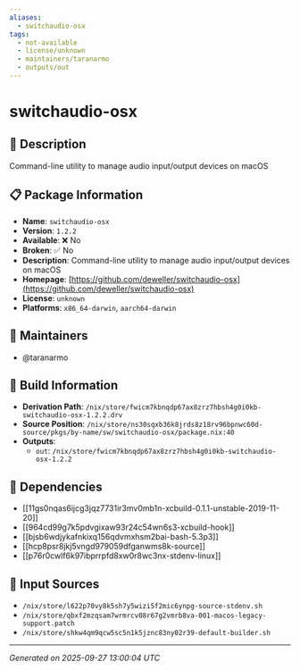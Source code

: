 ```yaml
---
aliases:
  - switchaudio-osx
tags:
  - not-available
  - license/unknown
  - maintainers/taranarmo
  - outputs/out
---
```


# switchaudio-osx

## 📝 Description

Command-line utility to manage audio input/output devices on macOS

## 📋 Package Information

- **Name**: `switchaudio-osx`
- **Version**: `1.2.2`
- **Available**: ❌ No
- **Broken**: ✅ No
- **Description**: Command-line utility to manage audio input/output devices on macOS
- **Homepage**: [https://github.com/deweller/switchaudio-osx](https://github.com/deweller/switchaudio-osx)
- **License**: `unknown`
- **Platforms**: `x86_64-darwin`, `aarch64-darwin`
## 👥 Maintainers

- @taranarmo


## 🔧 Build Information

- **Derivation Path**: `/nix/store/fwicm7kbnqdp67ax8zrz7hbsh4g0i0kb-switchaudio-osx-1.2.2.drv`
- **Source Position**: `/nix/store/ns30sqxb36k8jrds8z18rv96bpnwc60d-source/pkgs/by-name/sw/switchaudio-osx/package.nix:40`
- **Outputs**:
  - `out`:  `/nix/store/fwicm7kbnqdp67ax8zrz7hbsh4g0i0kb-switchaudio-osx-1.2.2`

## 🔗 Dependencies

- [[11gs0nqas6ijcg3jqz7731ir3mv0mb1n-xcbuild-0.1.1-unstable-2019-11-20]]
- [[964cd99g7k5pdvgixaw93r24c54wn6s3-xcbuild-hook]]
- [[bjsb6wdjykafnkixq156qdvmxhsm2bai-bash-5.3p3]]
- [[hcp8psr8jkj5vngd979059dfganwms8k-source]]
- [[p76r0cwlf6k97ibprrpfd8xw0r8wc3nx-stdenv-linux]]

## 📁 Input Sources

- `/nix/store/l622p70vy8k5sh7y5wizi5f2mic6ynpg-source-stdenv.sh`
- `/nix/store/qbxf2mzqsam7wrmrcv08r67g2vmrb8va-001-macos-legacy-support.patch`
- `/nix/store/shkw4qm9qcw5sc5n1k5jznc83ny02r39-default-builder.sh`

---
*Generated on 2025-09-27 13:00:04 UTC*
